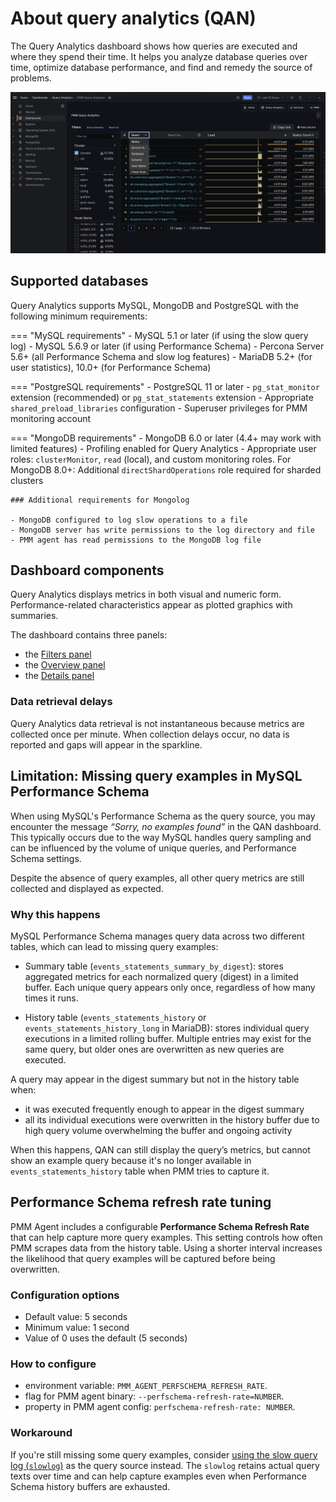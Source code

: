 # About query analytics (QAN)

The Query Analytics dashboard shows how queries are executed and where they spend their time. It helps you analyze database queries over time, optimize database performance, and find and remedy the source of problems.

![!image](../../images/PMM_Query_Analytics.jpg)

## Supported databases

Query Analytics supports MySQL, MongoDB and PostgreSQL with the following minimum requirements:

=== "MySQL requirements"
    - MySQL 5.1 or later (if using the slow query log)
    - MySQL 5.6.9 or later (if using Performance Schema)
    - Percona Server 5.6+ (all Performance Schema and slow log features)
    - MariaDB 5.2+ (for user statistics), 10.0+ (for Performance Schema)

=== "PostgreSQL requirements"
    - PostgreSQL 11 or later
    - `pg_stat_monitor` extension (recommended) or `pg_stat_statements` extension
    - Appropriate `shared_preload_libraries` configuration
    - Superuser privileges for PMM monitoring account

=== "MongoDB requirements"
    - MongoDB 6.0 or later (4.4+ may work with limited features)
    - Profiling enabled for Query Analytics
    - Appropriate user roles: `clusterMonitor`, `read` (local), and custom monitoring roles. For MongoDB 8.0+: Additional `directShardOperations` role required for sharded clusters

    ### Additional requirements for Mongolog

    - MongoDB configured to log slow operations to a file
    - MongoDB server has write permissions to the log directory and file
    - PMM agent has read permissions to the MongoDB log file

## Dashboard components
Query Analytics displays metrics in both visual and numeric form. Performance-related characteristics appear as plotted graphics with summaries.

The dashboard contains three panels:

- the [Filters panel](panels/filters.md)
- the [Overview panel](panels/overview.md)
- the [Details panel](panels/details.md)

### Data retrieval delays

Query Analytics data retrieval is not instantaneous because metrics are collected once per minute. When collection delays occur, no data is reported and gaps will appear in the sparkline.

## Limitation: Missing query examples in MySQL Performance Schema

When using MySQL's Performance Schema as the query source, you may encounter the message *“Sorry, no examples found”* in the QAN dashboard. This typically occurs due to the way MySQL handles query sampling and can be influenced by the volume of unique queries, and Performance Schema settings.

Despite the absence of query examples, all other query metrics are still collected and displayed as expected.

### Why this happens

MySQL Performance Schema manages query data across two different tables, which can lead to missing query examples:

- Summary table (`events_statements_summary_by_digest`): stores aggregated metrics for each normalized query (digest) in a limited buffer. Each unique query appears only once, regardless of how many times it runs.

- History table (`events_statements_history` or `events_statements_history_long` in MariaDB): stores individual query executions in a limited rolling buffer. Multiple entries may exist for the same query, but older ones are overwritten as new queries are executed.

A query may appear in the digest summary but not in the history table when:

- it was executed frequently enough to appear in the digest summary
- all its individual executions were overwritten in the history buffer due to high query volume overwhelming the buffer and ongoing activity

When this happens, QAN can still display the query’s metrics, but cannot show an example query because it's no longer available in `events_statements_history` table when PMM tries to capture it.

## Performance Schema refresh rate tuning

PMM Agent includes a configurable **Performance Schema Refresh Rate** that can help capture more query examples. This setting controls how often PMM scrapes data from the history table. Using a shorter interval increases the likelihood that query examples will be captured before being overwritten.

### Configuration options

- Default value: 5 seconds
- Minimum value: 1 second
- Value of 0 uses the default (5 seconds)

### How to configure 
- environment variable: `PMM_AGENT_PERFSCHEMA_REFRESH_RATE`. 
- flag for PMM agent binary: `--perfschema-refresh-rate=NUMBER`. 
- property in PMM agent config: `perfschema-refresh-rate: NUMBER`. 

### Workaround

If you're still missing some query examples, consider [using the slow query log (`slowlog`)](../../../docs/install-pmm/install-pmm-client/connect-database/mysql/mysql.md#configure-data-source) as the query source instead. 
The `slowlog` retains actual query texts over time and can help capture examples even when Performance Schema history buffers are exhausted.
